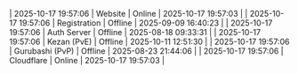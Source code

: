 | 2025-10-17 19:57:06 | Website | Online | 2025-10-17 19:57:03 |
| 2025-10-17 19:57:06 | Registration | Offline | 2025-09-09 16:40:23 |
| 2025-10-17 19:57:06 | Auth Server | Offline | 2025-08-18 09:33:31 |
| 2025-10-17 19:57:06 | Kezan (PvE) | Offline | 2025-10-11 12:51:30 |
| 2025-10-17 19:57:06 | Gurubashi (PvP) | Offline | 2025-08-23 21:44:06 |
| 2025-10-17 19:57:06 | Cloudflare | Online | 2025-10-17 19:57:03 |
